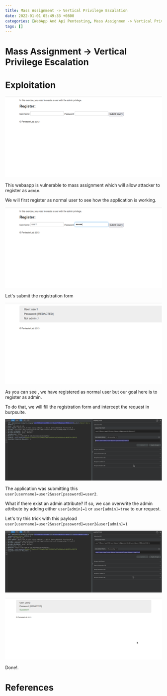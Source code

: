 ```yaml
---
title: Mass Assignment -> Vertical Privilege Escalation
date: 2022-01-01 05:49:33 +0800
categories: [WebApp And Api Pentesting, Mass Assignmen -> Vertical Privilege Escalation]
tags: []  
---
```


# Mass Assignment -> Vertical Privilege Escalation

# Exploitation

![mass](https://raw.githubusercontent.com/cyberkhalid/cyberkhalid.github.io/main/assets/img/ipentest/mass1.png)

This webaapp is vulnerable to mass assignment which will allow attacker to register as `admin`. 

We will first register as normal user to see how the application is working.

![mass](https://raw.githubusercontent.com/cyberkhalid/cyberkhalid.github.io/main/assets/img/ipentest/mass2.png)

Let's submit the registration form

![mass](https://raw.githubusercontent.com/cyberkhalid/cyberkhalid.github.io/main/assets/img/ipentest/mass3.png)

As you can see , we have registered as normal user but our goal here is to register as admin.

To do that, we will fill the registration form and intercept the request in burpsuite.

![mass](https://raw.githubusercontent.com/cyberkhalid/cyberkhalid.github.io/main/assets/img/ipentest/mass4.png)

The application was submitting this `user[username]=user2&user[password]=user2`.

What if there exist an admin attribute? If so, we can overwrite the admin attribute by adding either `user[admin]=1` or `user[admin]=true` to our request.

Let's try this trick with this payload `user[username]=user2&user[password]=user2&user[admin]=1`

![mass](https://raw.githubusercontent.com/cyberkhalid/cyberkhalid.github.io/main/assets/img/ipentest/mass5.png)

![mass](https://raw.githubusercontent.com/cyberkhalid/cyberkhalid.github.io/main/assets/img/ipentest/mass6.png)

Done!.

# References

